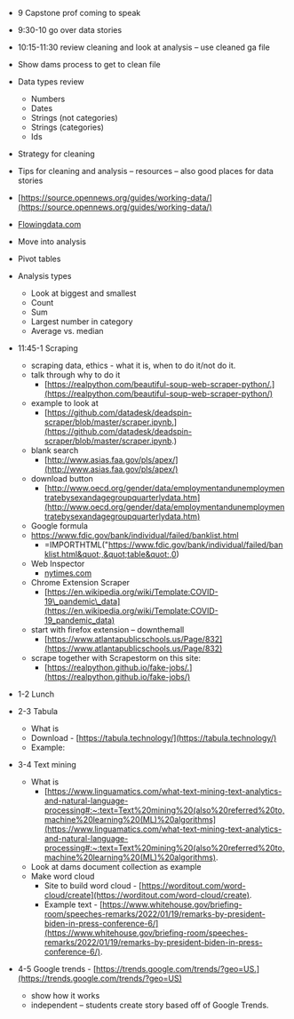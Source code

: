 - 9 Capstone prof coming to speak
- 9:30-10 go over data stories
- 10:15-11:30 review cleaning and look at analysis – use cleaned ga file

- Show dams process to get to clean file
- Data types review
  - Numbers
  - Dates
  - Strings (not categories)
  - Strings (categories)
  - Ids
- Strategy for cleaning
- Tips for cleaning and analysis – resources – also good places for data stories
- [https://source.opennews.org/guides/working-data/](https://source.opennews.org/guides/working-data/)
- [Flowingdata.com](mailto:Flowingdata.com)
- Move into analysis
- Pivot tables
- Analysis types
  - Look at biggest and smallest
  - Count
  - Sum
  - Largest number in category
  - Average vs. median

- 11:45-1 Scraping
  - scraping data, ethics - what it is, when to do it/not do it.
  - talk through why to do it
    - [https://realpython.com/beautiful-soup-web-scraper-python/.](https://realpython.com/beautiful-soup-web-scraper-python/)
  - example to look at
    - [https://github.com/datadesk/deadspin-scraper/blob/master/scraper.ipynb.](https://github.com/datadesk/deadspin-scraper/blob/master/scraper.ipynb.)
  - blank search
    - [http://www.asias.faa.gov/pls/apex/](http://www.asias.faa.gov/pls/apex/)
  - download button
    - [http://www.oecd.org/gender/data/employmentandunemploymentratebysexandagegroupquarterlydata.htm](http://www.oecd.org/gender/data/employmentandunemploymentratebysexandagegroupquarterlydata.htm)
  - Google formula
  - https://www.fdic.gov/bank/individual/failed/banklist.html
    - =IMPORTHTML(&quot;https://www.fdic.gov/bank/individual/failed/banklist.html&quot;,&quot;table&quot;,0)
  - Web Inspector
    - [nytimes.com](http://nytimes.com/)
  - Chrome Extension Scraper
    - [https://en.wikipedia.org/wiki/Template:COVID-19\_pandemic\_data](https://en.wikipedia.org/wiki/Template:COVID-19_pandemic_data)
  - start with firefox extension – downthemall
    - [https://www.atlantapublicschools.us/Page/832](https://www.atlantapublicschools.us/Page/832)
  - scrape together with Scrapestorm on this site:
    - [https://realpython.github.io/fake-jobs/.](https://realpython.github.io/fake-jobs/)
- 1-2 Lunch
- 2-3 Tabula
  - What is
  - Download - [https://tabula.technology/](https://tabula.technology/)
  - Example:
- 3-4 Text mining
  - What is
    - [https://www.linguamatics.com/what-text-mining-text-analytics-and-natural-language-processing#:~:text=Text%20mining%20(also%20referred%20to,machine%20learning%20(ML)%20algorithms](https://www.linguamatics.com/what-text-mining-text-analytics-and-natural-language-processing#:~:text=Text%20mining%20(also%20referred%20to,machine%20learning%20(ML)%20algorithms).
  - Look at dams document collection as example
  - Make word cloud
    - Site to build word cloud - [https://worditout.com/word-cloud/create](https://worditout.com/word-cloud/create).
    - Example text - [https://www.whitehouse.gov/briefing-room/speeches-remarks/2022/01/19/remarks-by-president-biden-in-press-conference-6/](https://www.whitehouse.gov/briefing-room/speeches-remarks/2022/01/19/remarks-by-president-biden-in-press-conference-6/).
- 4-5 Google trends - [https://trends.google.com/trends/?geo=US.](https://trends.google.com/trends/?geo=US)
  - show how it works
  - independent – students create story based off of Google Trends.
